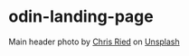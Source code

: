 # odin-landing-page

Main header photo by <a href="https://unsplash.com/@cdr6934?utm_content=creditCopyText&utm_medium=referral&utm_source=unsplash">Chris Ried</a> on <a href="https://unsplash.com/photos/a-computer-screen-with-a-bunch-of-code-on-it-ieic5Tq8YMk?utm_content=creditCopyText&utm_medium=referral&utm_source=unsplash">Unsplash</a>
  